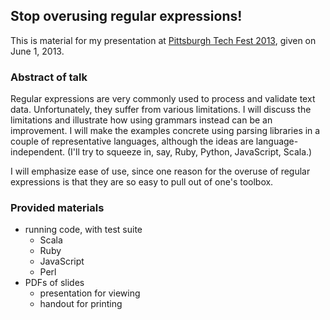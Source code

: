 ## Stop overusing regular expressions!

This is material for my presentation at [Pittsburgh Tech Fest 2013](http://www.pghtechfest.com/), given on June 1, 2013.

### Abstract of talk

Regular expressions are very commonly used to process and validate text data. Unfortunately, they suffer from various limitations. I will discuss the limitations and illustrate how using grammars instead can be an improvement. I will make the examples concrete using parsing libraries in a couple of representative languages, although the ideas are language-independent. (I'll try to squeeze in, say, Ruby, Python, JavaScript, Scala.)

I will emphasize ease of use, since one reason for the overuse of regular expressions is that they are so easy to pull out of one's toolbox.

### Provided materials

- running code, with test suite
  - Scala
  - Ruby
  - JavaScript
  - Perl
- PDFs of slides
  - presentation for viewing
  - handout for printing

